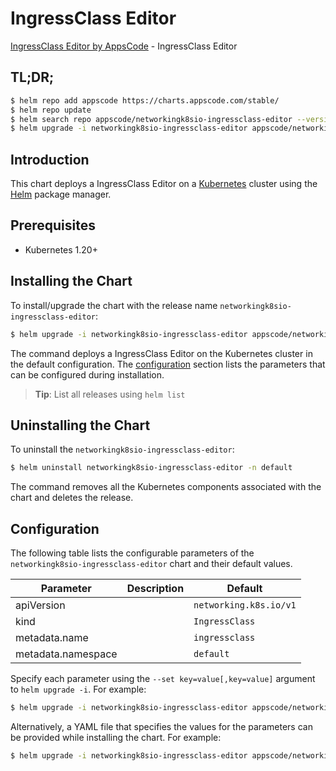 # IngressClass Editor

[IngressClass Editor by AppsCode](https://appscode.com) - IngressClass Editor

## TL;DR;

```bash
$ helm repo add appscode https://charts.appscode.com/stable/
$ helm repo update
$ helm search repo appscode/networkingk8sio-ingressclass-editor --version=v0.22.0
$ helm upgrade -i networkingk8sio-ingressclass-editor appscode/networkingk8sio-ingressclass-editor -n default --create-namespace --version=v0.22.0
```

## Introduction

This chart deploys a IngressClass Editor on a [Kubernetes](http://kubernetes.io) cluster using the [Helm](https://helm.sh) package manager.

## Prerequisites

- Kubernetes 1.20+

## Installing the Chart

To install/upgrade the chart with the release name `networkingk8sio-ingressclass-editor`:

```bash
$ helm upgrade -i networkingk8sio-ingressclass-editor appscode/networkingk8sio-ingressclass-editor -n default --create-namespace --version=v0.22.0
```

The command deploys a IngressClass Editor on the Kubernetes cluster in the default configuration. The [configuration](#configuration) section lists the parameters that can be configured during installation.

> **Tip**: List all releases using `helm list`

## Uninstalling the Chart

To uninstall the `networkingk8sio-ingressclass-editor`:

```bash
$ helm uninstall networkingk8sio-ingressclass-editor -n default
```

The command removes all the Kubernetes components associated with the chart and deletes the release.

## Configuration

The following table lists the configurable parameters of the `networkingk8sio-ingressclass-editor` chart and their default values.

|     Parameter      | Description |              Default              |
|--------------------|-------------|-----------------------------------|
| apiVersion         |             | <code>networking.k8s.io/v1</code> |
| kind               |             | <code>IngressClass</code>         |
| metadata.name      |             | <code>ingressclass</code>         |
| metadata.namespace |             | <code>default</code>              |


Specify each parameter using the `--set key=value[,key=value]` argument to `helm upgrade -i`. For example:

```bash
$ helm upgrade -i networkingk8sio-ingressclass-editor appscode/networkingk8sio-ingressclass-editor -n default --create-namespace --version=v0.22.0 --set apiVersion=networking.k8s.io/v1
```

Alternatively, a YAML file that specifies the values for the parameters can be provided while
installing the chart. For example:

```bash
$ helm upgrade -i networkingk8sio-ingressclass-editor appscode/networkingk8sio-ingressclass-editor -n default --create-namespace --version=v0.22.0 --values values.yaml
```
